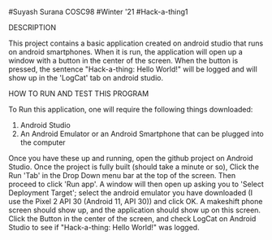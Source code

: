 #Suyash Surana COSC98 
#Winter '21
#Hack-a-thing1

DESCRIPTION

This project contains a basic application created on android studio that runs on android smartphones. When it is run, the application will open up a window with a button in the center of the screen.
When the button is pressed, the sentence "Hack-a-thing: Hello World!" will be logged and will show up in the 'LogCat' tab on android studio. 


HOW TO RUN AND TEST THIS PROGRAM

To Run this application, one will require the following things downloaded:
1) Android Studio
2) An Android Emulator or an Android Smartphone that can be plugged into the computer 

Once you have these up and running, open the github project on Android Studio. Once the project is fully built (should take a minute or so), Click the Run 'Tab' in the Drop Down menu bar at the top of the screen. Then proceed to click 'Run app'.
A window will then open up asking you to 'Select Deployment Target'; select the android emulator you have downloaded (I use the Pixel 2 API 30 (Android 11, API 30)) and click OK. A makeshift phone screen should show up, and the application should show up on this screen. Click the Button
in the center of the screen, and check LogCat on Android Studio to see if "Hack-a-thing: Hello World!" was logged. 

